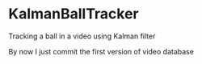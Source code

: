 # KalmanBallTracker
Tracking a ball in a video using Kalman filter

By now I just commit the first version of video database
